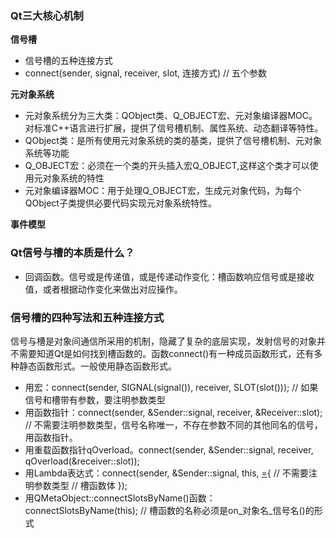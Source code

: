 ### Qt三大核心机制
**信号槽**
- 信号槽的五种连接方式
- connect(sender, signal, receiver, slot, 连接方式) // 五个参数

**元对象系统**
- 元对象系统分为三大类：QObject类、Q_OBJECT宏、元对象编译器MOC。对标准C++语言进行扩展，提供了信号槽机制、属性系统、动态翻译等特性。
- QObject类：是所有使用元对象系统的类的基类，提供了信号槽机制、元对象系统等功能
- Q_OBJECT宏：必须在一个类的开头插入宏Q_OBJECT,这样这个类才可以使用元对象系统的特性
- 元对象编译器MOC：用于处理Q_OBJECT宏，生成元对象代码，为每个QObject子类提供必要代码实现元对象系统特性。

**事件模型**

### Qt信号与槽的本质是什么？
- 回调函数。信号或是传递值，或是传递动作变化：槽函数响应信号或是接收值，或者根据动作变化来做出对应操作。

### 信号槽的四种写法和五种连接方式
信号与槽是对象间通信所采用的机制，隐藏了复杂的底层实现，发射信号的对象并不需要知道Qt是如何找到槽函数的。函数connect()有一种成员函数形式，还有多种静态函数形式。一般使用静态函数形式。
- 用宏：connect(sender, SIGNAL(signal()), receiver, SLOT(slot())); // 如果信号和槽带有参数，要注明参数类型
- 用函数指针：connect(sender, &Sender::signal, receiver, &Receiver::slot); // 不需要注明参数类型，信号名称唯一，不存在参数不同的其他同名的信号，用函数指针。
- 用重载函数指针qOverload。connect(sender, &Sender::signal, receiver, qOverload<bool>(&receiver::slot));
- 用Lambda表达式：connect(sender, &Sender::signal, this, [=](){ // 不需要注明参数类型
    // 槽函数体
});
- 用QMetaObject::connectSlotsByName()函数：connectSlotsByName(this); // 槽函数的名称必须是on_对象名_信号名()的形式